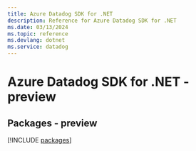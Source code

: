 ```yaml
---
title: Azure Datadog SDK for .NET
description: Reference for Azure Datadog SDK for .NET
ms.date: 03/13/2024
ms.topic: reference
ms.devlang: dotnet
ms.service: datadog
---
```

# Azure Datadog SDK for .NET - preview
## Packages - preview
[!INCLUDE [packages](datadog-index.md)]